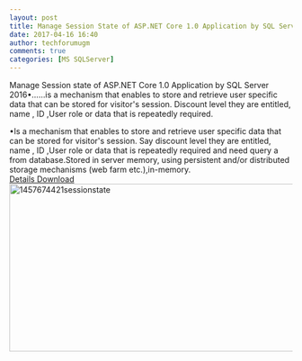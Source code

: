 ```yaml
---
layout: post
title: Manage Session State of ASP.NET Core 1.0 Application by SQL Server 2016
date: 2017-04-16 16:40
author: techforumugm
comments: true
categories: [MS SQLServer]
---
```

Manage Session state of ASP.NET Core 1.0 Application by SQL Server 2016•……is a mechanism that enables to store and retrieve user specific data that can be stored for visitor's session. Discount level they are entitled, name , ID ,User role or data that is repeatedly required.
<div>•Is a mechanism that enables to store and retrieve user specific data that can be stored for visitor's session. Say discount level they are entitled, name , ID ,User role or data that is repeatedly required and need query a from database.Stored in server memory, using persistent and/or distributed storage mechanisms (web farm etc.),in-memory.</div>
<div></div>
<div><a href="https://gallery.technet.microsoft.com/Manage-Session-state-of-8dac4afa?redir=0">Details Download</a><img class="alignnone size-full wp-image-330" src="https://techforumugm.files.wordpress.com/2017/04/1457674421sessionstate.png" alt="1457674421sessionstate" width="524" height="298" /></div>
